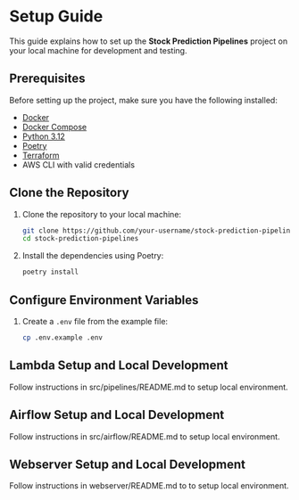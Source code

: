 # Setup Guide

This guide explains how to set up the **Stock Prediction Pipelines** project on your local machine for development and testing.

## Prerequisites

Before setting up the project, make sure you have the following installed:

- [Docker](https://www.docker.com/get-started)
- [Docker Compose](https://docs.docker.com/compose/install/)
- [Python 3.12](https://www.python.org/downloads/)
- [Poetry](https://python-poetry.org/docs/#installation)
- [Terraform](https://www.terraform.io/downloads)
- AWS CLI with valid credentials

## Clone the Repository

1. Clone the repository to your local machine:

   ```bash
   git clone https://github.com/your-username/stock-prediction-pipelines.git
   cd stock-prediction-pipelines
   ```

2. Install the dependencies using Poetry:

   ```bash
   poetry install
   ```

## Configure Environment Variables

1. Create a `.env` file from the example file:

   ```bash
   cp .env.example .env
   ```
## **Lambda Setup and Local Development** 
   Follow instructions in src/pipelines/README.md to setup local environment.

## **Airflow Setup and Local Development**  
   Follow instructions in src/airflow/README.md to setup local environment.

## **Webserver Setup and Local Development** 
   Follow instructions in webserver/README.md to to setup local environment.
